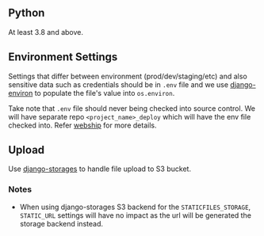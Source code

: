
## Python
At least 3.8 and above.

## Environment Settings
Settings that differ between environment (prod/dev/staging/etc) and also sensitive data such as credentials should be in `.env` file and we use [django-environ] to populate the file's value into `os.environ`.

Take note that `.env` file should never being checked into source control. We will have separate repo `<project_name>_deploy` which will have the env file checked into. Refer [webship] for more details.

## Upload
Use [django-storages] to handle file upload to S3 bucket.

### Notes
- When using django-storages S3 backend for the `STATICFILES_STORAGE`, `STATIC_URL` settings will have no impact as the url will be generated the storage backend instead. 

[django-environ]:https://django-environ.readthedocs.io/en/latest/
[django-storages]:https://django-storages.readthedocs.io/en/latest/backends/amazon-S3.html
[webship]:https://github.com/lalokalabs/webship/
